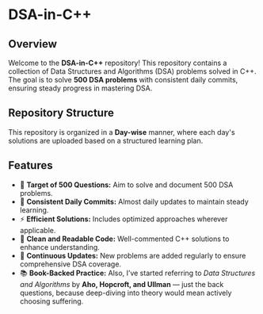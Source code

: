 # DSA-in-C++

## Overview
Welcome to the **DSA-in-C++** repository! This repository contains a collection of Data Structures and Algorithms (DSA) problems solved in C++. The goal is to solve **500 DSA problems** with consistent daily commits, ensuring steady progress in mastering DSA.

## Repository Structure
This repository is organized in a **Day-wise** manner, where each day's solutions are uploaded based on a structured learning plan.

## Features
- 🧠 **Target of 500 Questions:** Aim to solve and document 500 DSA problems.
- 📅 **Consistent Daily Commits:** Almost daily updates to maintain steady learning.
- ⚡ **Efficient Solutions:** Includes optimized approaches wherever applicable.
- 📄 **Clean and Readable Code:** Well-commented C++ solutions to enhance understanding.
- 🔄 **Continuous Updates:** New problems are added regularly to ensure comprehensive DSA coverage.
- 📚 **Book-Backed Practice:** Also, I’ve started referring to *Data Structures and Algorithms* by **Aho, Hopcroft, and Ullman** — just the back questions, because deep-diving into theory would mean actively choosing suffering.


